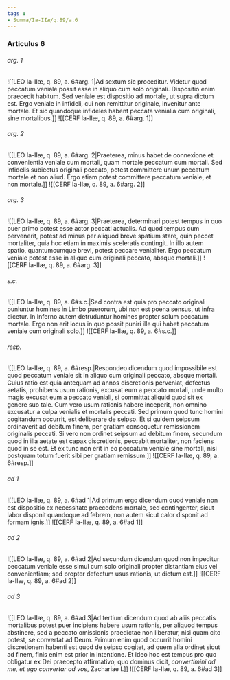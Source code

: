```yaml
---
tags : 
- Summa/Ia-IIæ/q.89/a.6
---
```


### Articulus 6

###### arg. 1
![[LEO Ia-IIæ, q. 89, a. 6#arg. 1|Ad sextum sic proceditur. Videtur quod peccatum veniale possit esse in aliquo cum solo originali. Dispositio enim praecedit habitum. Sed veniale est dispositio ad mortale, ut supra dictum est. Ergo veniale in infideli, cui non remittitur originale, invenitur ante mortale. Et sic quandoque infideles habent peccata venialia cum originali, sine mortalibus.]]
![[CERF Ia-IIæ, q. 89, a. 6#arg. 1]]

###### arg. 2
![[LEO Ia-IIæ, q. 89, a. 6#arg. 2|Praeterea, minus habet de connexione et convenientia veniale cum mortali, quam mortale peccatum cum mortali. Sed infidelis subiectus originali peccato, potest committere unum peccatum mortale et non aliud. Ergo etiam potest committere peccatum veniale, et non mortale.]]
![[CERF Ia-IIæ, q. 89, a. 6#arg. 2]]

###### arg. 3
![[LEO Ia-IIæ, q. 89, a. 6#arg. 3|Praeterea, determinari potest tempus in quo puer primo potest esse actor peccati actualis. Ad quod tempus cum pervenerit, potest ad minus per aliquod breve spatium stare, quin peccet mortaliter, quia hoc etiam in maximis sceleratis contingit. In illo autem spatio, quantumcumque brevi, potest peccare venialiter. Ergo peccatum veniale potest esse in aliquo cum originali peccato, absque mortali.]]
![[CERF Ia-IIæ, q. 89, a. 6#arg. 3]]

###### s.c.
![[LEO Ia-IIæ, q. 89, a. 6#s.c.|Sed contra est quia pro peccato originali puniuntur homines in Limbo puerorum, ubi non est poena sensus, ut infra dicetur. In Inferno autem detruduntur homines propter solum peccatum mortale. Ergo non erit locus in quo possit puniri ille qui habet peccatum veniale cum originali solo.]]
![[CERF Ia-IIæ, q. 89, a. 6#s.c.]]

###### resp.
![[LEO Ia-IIæ, q. 89, a. 6#resp.|Respondeo dicendum quod impossibile est quod peccatum veniale sit in aliquo cum originali peccato, absque mortali. Cuius ratio est quia antequam ad annos discretionis perveniat, defectus aetatis, prohibens usum rationis, excusat eum a peccato mortali, unde multo magis excusat eum a peccato veniali, si committat aliquid quod sit ex genere suo tale. Cum vero usum rationis habere inceperit, non omnino excusatur a culpa venialis et mortalis peccati. Sed primum quod tunc homini cogitandum occurrit, est deliberare de seipso. Et si quidem seipsum ordinaverit ad debitum finem, per gratiam consequetur remissionem originalis peccati. Si vero non ordinet seipsum ad debitum finem, secundum quod in illa aetate est capax discretionis, peccabit mortaliter, non faciens quod in se est. Et ex tunc non erit in eo peccatum veniale sine mortali, nisi postquam totum fuerit sibi per gratiam remissum.]]
![[CERF Ia-IIæ, q. 89, a. 6#resp.]]

###### ad 1
![[LEO Ia-IIæ, q. 89, a. 6#ad 1|Ad primum ergo dicendum quod veniale non est dispositio ex necessitate praecedens mortale, sed contingenter, sicut labor disponit quandoque ad febrem, non autem sicut calor disponit ad formam ignis.]]
![[CERF Ia-IIæ, q. 89, a. 6#ad 1]]

###### ad 2
![[LEO Ia-IIæ, q. 89, a. 6#ad 2|Ad secundum dicendum quod non impeditur peccatum veniale esse simul cum solo originali propter distantiam eius vel convenientiam; sed propter defectum usus rationis, ut dictum est.]]
![[CERF Ia-IIæ, q. 89, a. 6#ad 2]]

###### ad 3
![[LEO Ia-IIæ, q. 89, a. 6#ad 3|Ad tertium dicendum quod ab aliis peccatis mortalibus potest puer incipiens habere usum rationis, per aliquod tempus abstinere, sed a peccato omissionis praedictae non liberatur, nisi quam cito potest, se convertat ad Deum. Primum enim quod occurrit homini discretionem habenti est quod de seipso cogitet, ad quem alia ordinet sicut ad finem, finis enim est prior in intentione. Et ideo hoc est tempus pro quo obligatur ex Dei praecepto affirmativo, quo dominus dicit, *convertimini ad me, et ego convertar ad vos*, Zachariae I.]]
![[CERF Ia-IIæ, q. 89, a. 6#ad 3]]

